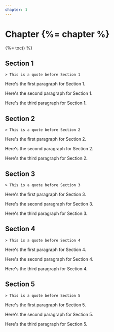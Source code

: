 ```yaml
---
chapter: 1
---
```


# Chapter {%= chapter %}

{%= toc() %}

## Section 1

	> This is a quote before Section 1

Here's the first paragraph for Section 1.

Here's the second paragraph for Section 1.

Here's the third paragraph for Section 1.

## Section 2

	> This is a quote before Section 2

Here's the first paragraph for Section 2.

Here's the second paragraph for Section 2.

Here's the third paragraph for Section 2.

## Section 3

	> This is a quote before Section 3

Here's the first paragraph for Section 3.

Here's the second paragraph for Section 3.

Here's the third paragraph for Section 3.

## Section 4

	> This is a quote before Section 4

Here's the first paragraph for Section 4.

Here's the second paragraph for Section 4.

Here's the third paragraph for Section 4.

## Section 5

	> This is a quote before Section 5

Here's the first paragraph for Section 5.

Here's the second paragraph for Section 5.

Here's the third paragraph for Section 5.